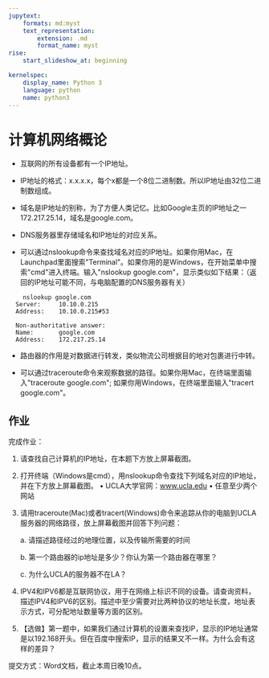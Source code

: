 ```yaml
---
jupytext:
	formats: md:myst
	text_representation:
		extension: .md
		format_name: myst
rise:
	start_slideshow_at: beginning

kernelspec:
	display_name: Python 3
	language: python
	name: python3
---
```



# 计算机网络概论 #

* 互联网的所有设备都有一个IP地址。


* IP地址的格式：x.x.x.x，每个x都是一个8位二进制数。所以IP地址由32位二进制数组成。


* 域名是IP地址的别称，为了方便人类记忆。比如Google主页的IP地址之一172.217.25.14，域名是google.com。


* DNS服务器里存储域名和IP地址的对应关系。


* 可以通过nslookup命令来查找域名对应的IP地址。如果你用Mac，在Launchpad里面搜索"Terminal"。如果你用的是Windows，在开始菜单中搜索"cmd"进入终端。输入"nslookup google.com"，显示类似如下结果：（返回的IP地址可能不同，与电脑配置的DNS服务器有关）

```
	nslookup google.com
  Server:     10.10.0.215
  Address:    10.10.0.215#53

  Non-authoritative answer:
  Name:       google.com
  Address:    172.217.25.14
```

* 路由器的作用是对数据进行转发，类似物流公司根据目的地对包裹进行中转。

* 可以通过traceroute命令来观察数据的路径。如果你用Mac，在终端里面输入"traceroute google.com"; 如果你用Windows，在终端里面输入"tracert google.com"。

##  作业 ##

完成作业：

1. 请查找自己计算机的IP地址，在本题下方放上屏幕截图。

2. 打开终端（Windows是cmd），用nslookup命令查找下列域名对应的IP地址，并在下方放上屏幕截图。
    •	UCLA大学官网：www.ucla.edu
    •	任意至少两个网站

3. 请用traceroute(Mac)或者tracert(Windows)命令来追踪从你的电脑到UCLA服务器的网络路径，放上屏幕截图并回答下列问题：

    a.	请描述路径经过的地理位置，以及传输所需要的时间

    b.	第一个路由器的ip地址是多少？你认为第一个路由器在哪里？

    c.	为什么UCLA的服务器不在LA？

4. IPV4和IPV6都是互联网协议，用于在网络上标识不同的设备。请查询资料，描述IPV4和IPV6的区别。描述中至少需要对比两种协议的地址长度，地址表示方式，可分配地址数量等方面的区别。

5. 【选做】第一题中，如果我们通过计算机的设置来查找IP，显示的IP地址通常是以192.168开头。但在百度中搜索IP，显示的结果又不一样。为什么会有这样的差异？

提交方式：Word文档，截止本周日晚10点。


